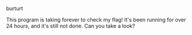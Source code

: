 burturt

This program is taking forever to check my flag! It's been running for over 24 hours, and it's still not done. Can you take a look?
